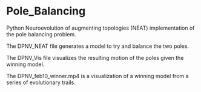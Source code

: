 # Pole_Balancing
Python Neuroevolution of augmenting topologies (NEAT) implementation of the pole balancing problem.

The DPNV_NEAT file generates a model to try and balance the two poles.

The DPNV_Vis file visualizes the resulting motion of the poles given the winning model. 

The DPNV_feb10_winner.mp4 is a visualization of a winning model from a series of evolutionary trails.
